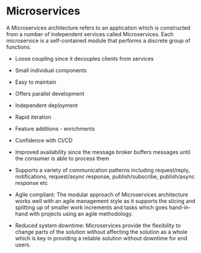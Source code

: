 # Microservices 

A Microservices architecture refers to an application which is constructed from a number of independent services called Microservices. Each microservice is a self-contained module that performs a discrete group of functions.

- Loose coupling since it decouples clients from services

- Small individual components

- Easy to maintain

- Offers parallel development

- Independent deployment

- Rapid iteration

- Feature additions - enrichments

- Confidence with CI/CD

- Improved availability since the message broker buffers messages until the consumer is able to process them

- Supports a variety of communication patterns including request/reply, notifications, request/async response, publish/subscribe, publish/async response etc

- Agile compliant: The modular approach of Microservices architecture works well with an agile management style as it supports the slicing and splitting up of smaller work increments and tasks which goes hand-in-hand with projects using an agile methodology.

- Reduced system downtime: Microservices provide the flexibility to change parts of the solution without affecting the solution as a whole which is key in providing a reliable solution without downtime for end users.
